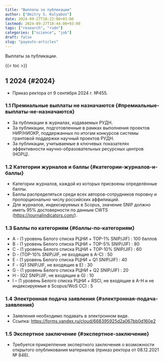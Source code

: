 ```yaml
---
title: "Выплаты за публикации"
author: ["Dmitry S. Kulyabov"]
date: 2024-09-27T10:22:00+03:00
lastmod: 2024-09-27T10:44:00+03:00
tags: ["research", "rudn"]
categories: ["science", "job"]
draft: false
slug: "payouts-articles"
---
```


Выплаты за публикации.

<!--more-->

{{< toc >}}


## <span class="section-num">1</span> 2024 {#2024}

-   Приказ ректора от 9 сентября 2024 г. №455.


### <span class="section-num">1.1</span> Премиальные выплаты не назначаются {#премиальные-выплаты-не-назначаются}

-   За публикации в журналах, издаваемых РУДН.
-   За публикации, подготовленные в рамках выполнения проектов НИР/НИОКР, поддержанных по итогам конкурсов системы грантовой поддержки научный проектов РУДН.
-   За публикации, учитываемые в ключевых показателях эффективности научно-образовательных ресурсных центров (НОРЦ).


### <span class="section-num">1.2</span> Категории журналов и баллы {#категории-журналов-и-баллы}

-   Категории журналов, каждой из которых присвоены определённые баллы.
-   Баллы распределяться среди всех авторов-сотрудников поровну и пропорционально числу российских аффилиаций.
-   Для журналов, индексируемых в Scopus, значение SNIP должно иметь 95% достоверности по данным CWTS (<https://journalindicators.com/>).


### <span class="section-num">1.3</span> Баллы по категориям {#баллы-по-категориям}

-   A - (1 уровень Белого списка РЦНИ + TOP-1% SNIP/JIF) : 100 баллов
-   B - (1 уровень Белого списка РЦНИ + TOP-5% SNIP/JIF) : 80
-   C - (1 уровень Белого списка РЦНИ + TOP-10% SNIP/JIF) : 60
-   D - (TOP-10% SNIP/JIF, не входящие в A-C) : 50
-   E - (1 уровень Белого списка РЦНИ + Q1 SNIP/JIF) : 40
-   F - (Q1 SNIP/JIF, не входящие в E) : 30
-   G - (1 уровень Белого списка РЦНИ + Q2 SNIP/JIF) : 20
-   H - (Q2 SNIP/JIF, не входящие в G) : 10
-   I – (1 уровень Белого списка РЦНИ + RSCI, не входящие в A-H и не индексируемые в Scopus/WoS CC) : 5


### <span class="section-num">1.4</span> Электронная подача заявления {#электронная-подача-заявления}

-   Заявления необходимо подавать в электронном виде.
-   Ссылка: <https://forms.yandex.ru/cloud/668395925d2a067bb0d160e2>


### <span class="section-num">1.5</span> Экспертное заключение {#экспертное-заключение}

-   Требуется прикрепление экспертного заключения о возможности открытого опубликования материалов (приказ ректора от 08.12.2021 № 846).
